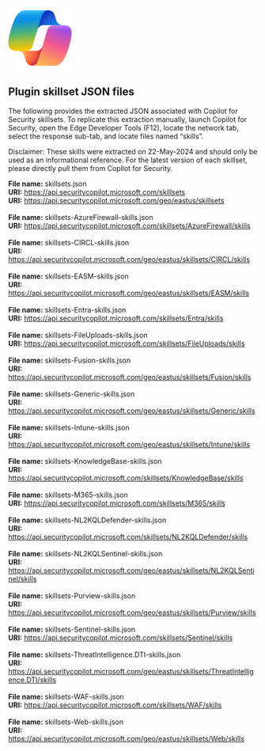 ![Copilot for Security Overview](https://github.com/Azure/Copilot-For-Security/blob/main/Images/ic_fluent_copilot_64_64%402x.png)

## Plugin skillset JSON files

The following provides the extracted JSON associated with Copilot for Security skillsets. To replicate this extraction manually, launch Copilot for Security, open the Edge Developer Tools (F12), locate the network tab, select the response sub-tab, and locate files named “skills”.

Disclaimer: These skills were extracted on 22-May-2024 and should only be used as an informational reference. For the latest version of each skillset, please directly pull them from Copilot for Security.

**File name:**	skillsets.json<br/> **URI:** 
https://api.securitycopilot.microsoft.com/skillsets
<br/>**URI:** 
https://api.securitycopilot.microsoft.com/geo/eastus/skillsets
<br/><br/>
**File name:** 	skillsets-AzureFirewall-skills.json<br/> **URI:** 
https://api.securitycopilot.microsoft.com/skillsets/AzureFirewall/skills
<br/><br/>
**File name:** 	skillsets-CIRCL-skills.json<br/> **URI:** 
https://api.securitycopilot.microsoft.com/geo/eastus/skillsets/CIRCL/skills
<br/><br/>
**File name:**	skillsets-EASM-skills.json<br/> **URI:** 
https://api.securitycopilot.microsoft.com/geo/eastus/skillsets/EASM/skills
<br/><br/>
**File name:**	skillsets-Entra-skills.json<br/> **URI:** 
https://api.securitycopilot.microsoft.com/skillsets/Entra/skills
<br/><br/>
**File name:**	skillsets-FileUploads-skills.json<br/> **URI:** 
https://api.securitycopilot.microsoft.com/skillsets/FileUploads/skills
<br/><br/>
**File name:**	skillsets-Fusion-skills.json<br/> **URI:** 
https://api.securitycopilot.microsoft.com/geo/eastus/skillsets/Fusion/skills
<br/><br/>
**File name:**	skillsets-Generic-skills.json<br/> **URI:** 
https://api.securitycopilot.microsoft.com/geo/eastus/skillsets/Generic/skills
<br/><br/>
**File name:**	skillsets-Intune-skills.json<br/> **URI:** 
https://api.securitycopilot.microsoft.com/geo/eastus/skillsets/Intune/skills
<br/><br/>
**File name:**	skillsets-KnowledgeBase-skills.json<br/> **URI:** 
https://api.securitycopilot.microsoft.com/skillsets/KnowledgeBase/skills
<br/><br/>
**File name:**	skillsets-M365-skills.json<br/> **URI:** 
https://api.securitycopilot.microsoft.com/skillsets/M365/skills
<br/><br/>
**File name:**	skillsets-NL2KQLDefender-skills.json<br/> **URI:** 
https://api.securitycopilot.microsoft.com/skillsets/NL2KQLDefender/skills
<br/><br/>
**File name:** 	skillsets-NL2KQLSentinel-skills.json<br/> **URI:** 
https://api.securitycopilot.microsoft.com/geo/eastus/skillsets/NL2KQLSentinel/skills
<br/><br/>
**File name:**	skillsets-Purview-skills.json<br/> **URI:** 
https://api.securitycopilot.microsoft.com/geo/eastus/skillsets/Purview/skills
<br/><br/>
**File name:**	skillsets-Sentinel-skills.json<br/> **URI:** 
https://api.securitycopilot.microsoft.com/skillsets/Sentinel/skills
<br/><br/>
**File name:**	skillsets-ThreatIntelligence.DTI-skills.json<br/> **URI:** 
https://api.securitycopilot.microsoft.com/geo/eastus/skillsets/ThreatIntelligence.DTI/skills
<br/><br/>
**File name:**	skillsets-WAF-skills.json<br/> **URI:** 
https://api.securitycopilot.microsoft.com/skillsets/WAF/skills
<br/><br/>
**File name:**	skillsets-Web-skills.json<br/> **URI:** 
https://api.securitycopilot.microsoft.com/geo/eastus/skillsets/Web/skills
